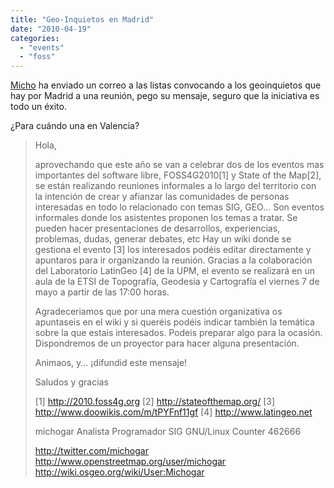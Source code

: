 ```yaml
---
title: "Geo-Inquietos en Madrid"
date: "2010-04-19"
categories: 
  - "events"
  - "foss"
---
```


[Micho](http://twitter.com/michogar) ha enviado un correo a las listas convocando a los geoinquietos que hay por Madrid a una reunión, pego su mensaje, seguro que la iniciativa es todo un éxito.

¿Para cuándo una en Valencia?

> Hola,
> 
> aprovechando que este año se van a celebrar dos de los eventos mas importantes del software libre, FOSS4G2010\[1\] y State of the Map\[2\], se están realizando reuniones informales a lo largo del territorio con la intención de crear y afianzar las comunidades de personas interesadas en todo lo relacionado con temas SIG, GEO... Son eventos informales donde los asistentes proponen los temas a tratar. Se pueden hacer presentaciones de desarrollos, experiencias, problemas, dudas, generar debates, etc Hay un wiki donde se gestiona el evento \[3\] los interesados podéis editar directamente y apuntaros para ir organizando la reunión. Gracias a la colaboración del Laboratorio LatinGeo \[4\] de la UPM, el evento se realizará en un aula de la ETSI de Topografía, Geodesía y Cartografía el viernes 7 de mayo a partir de las 17:00 horas.
> 
> Agradeceriamos que por una mera cuestión organizativa os apuntaseis en el wiki y si queréis podéis indicar también la temática sobre la que estais interesados. Podeis preparar algo para la ocasión. Dispondremos de un proyector para hacer alguna presentación.
> 
> Animaos, y... ¡difundid este mensaje!
> 
> Saludos y gracias
> 
> \[1\] http://2010.foss4g.org \[2\] http://stateofthemap.org/ \[3\] http://www.doowikis.com/m/tPYFnf11gf \[4\] http://www.latingeo.net
> 
> michogar Analista Programador SIG GNU/Linux Counter 462666
> 
> http://twitter.com/michogar http://www.openstreetmap.org/user/michogar http://wiki.osgeo.org/wiki/User:Michogar
